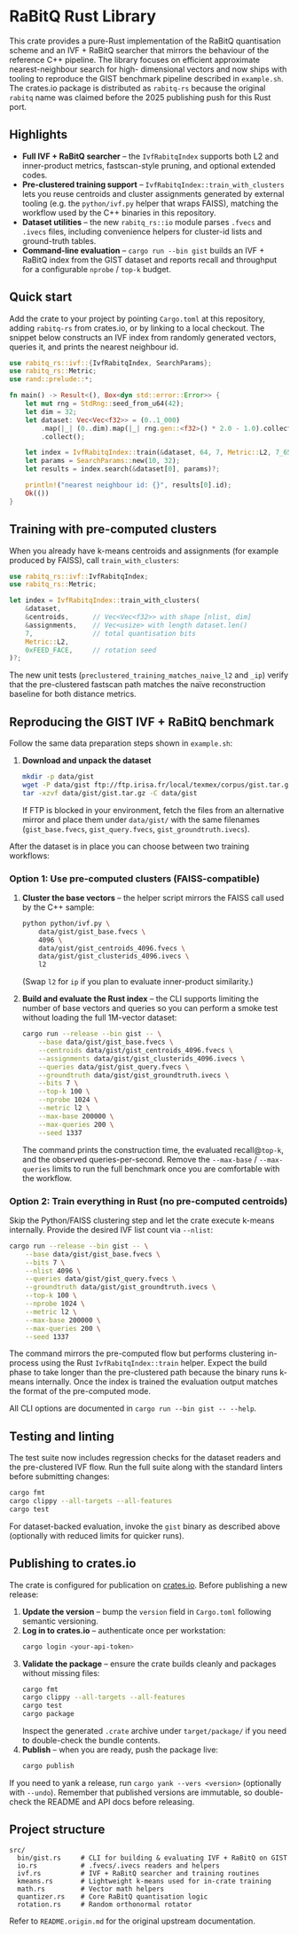 # RaBitQ Rust Library

This crate provides a pure-Rust implementation of the RaBitQ quantisation scheme and an IVF + RaBitQ searcher that mirrors the
behaviour of the reference C++ pipeline. The library focuses on efficient approximate nearest-neighbour search for high-
dimensional vectors and now ships with tooling to reproduce the GIST benchmark pipeline described in `example.sh`. The crates.io
package is distributed as `rabitq-rs` because the original `rabitq` name was claimed before the 2025 publishing push for this
Rust port.

## Highlights

- **Full IVF + RaBitQ searcher** – the `IvfRabitqIndex` supports both L2 and inner-product metrics, fastscan-style pruning, and
  optional extended codes.
- **Pre-clustered training support** – `IvfRabitqIndex::train_with_clusters` lets you reuse centroids and cluster assignments
  generated by external tooling (e.g. the `python/ivf.py` helper that wraps FAISS), matching the workflow used by the C++
  binaries in this repository.
- **Dataset utilities** – the new `rabitq_rs::io` module parses `.fvecs` and `.ivecs` files, including convenience helpers for
  cluster-id lists and ground-truth tables.
- **Command-line evaluation** – `cargo run --bin gist` builds an IVF + RaBitQ index from the GIST dataset and reports recall and
  throughput for a configurable `nprobe` / `top-k` budget.

## Quick start

Add the crate to your project by pointing `Cargo.toml` at this repository, adding `rabitq-rs` from crates.io, or by linking to a
local checkout. The snippet below constructs an IVF index from randomly generated vectors, queries it, and prints the nearest
neighbour id.

```rust
use rabitq_rs::ivf::{IvfRabitqIndex, SearchParams};
use rabitq_rs::Metric;
use rand::prelude::*;

fn main() -> Result<(), Box<dyn std::error::Error>> {
    let mut rng = StdRng::seed_from_u64(42);
    let dim = 32;
    let dataset: Vec<Vec<f32>> = (0..1_000)
        .map(|_| (0..dim).map(|_| rng.gen::<f32>() * 2.0 - 1.0).collect())
        .collect();

    let index = IvfRabitqIndex::train(&dataset, 64, 7, Metric::L2, 7_654)?;
    let params = SearchParams::new(10, 32);
    let results = index.search(&dataset[0], params)?;

    println!("nearest neighbour id: {}", results[0].id);
    Ok(())
}
```

## Training with pre-computed clusters

When you already have k-means centroids and assignments (for example produced by FAISS), call `train_with_clusters`:

```rust
use rabitq_rs::ivf::IvfRabitqIndex;
use rabitq_rs::Metric;

let index = IvfRabitqIndex::train_with_clusters(
    &dataset,
    &centroids,      // Vec<Vec<f32>> with shape [nlist, dim]
    &assignments,    // Vec<usize> with length dataset.len()
    7,               // total quantisation bits
    Metric::L2,
    0xFEED_FACE,     // rotation seed
)?;
```

The new unit tests (`preclustered_training_matches_naive_l2` and `_ip`) verify that the pre-clustered fastscan path matches the
naïve reconstruction baseline for both distance metrics.

## Reproducing the GIST IVF + RaBitQ benchmark

Follow the same data preparation steps shown in `example.sh`:

1. **Download and unpack the dataset**
   ```bash
   mkdir -p data/gist
   wget -P data/gist ftp://ftp.irisa.fr/local/texmex/corpus/gist.tar.gz
   tar -xzvf data/gist/gist.tar.gz -C data/gist
   ```
   If FTP is blocked in your environment, fetch the files from an alternative mirror and place them under `data/gist/` with the
   same filenames (`gist_base.fvecs`, `gist_query.fvecs`, `gist_groundtruth.ivecs`).

After the dataset is in place you can choose between two training workflows:

### Option 1: Use pre-computed clusters (FAISS-compatible)

1. **Cluster the base vectors** – the helper script mirrors the FAISS call used by the C++ sample:
   ```bash
   python python/ivf.py \
       data/gist/gist_base.fvecs \
       4096 \
       data/gist/gist_centroids_4096.fvecs \
       data/gist/gist_clusterids_4096.ivecs \
       l2
   ```
   (Swap `l2` for `ip` if you plan to evaluate inner-product similarity.)

2. **Build and evaluate the Rust index** – the CLI supports limiting the number of base vectors and queries so you can perform a
   smoke test without loading the full 1M-vector dataset:
   ```bash
   cargo run --release --bin gist -- \
       --base data/gist/gist_base.fvecs \
       --centroids data/gist/gist_centroids_4096.fvecs \
       --assignments data/gist/gist_clusterids_4096.ivecs \
       --queries data/gist/gist_query.fvecs \
       --groundtruth data/gist/gist_groundtruth.ivecs \
       --bits 7 \
       --top-k 100 \
       --nprobe 1024 \
       --metric l2 \
       --max-base 200000 \
       --max-queries 200 \
       --seed 1337
   ```
   The command prints the construction time, the evaluated recall@`top-k`, and the observed queries-per-second. Remove the
   `--max-base` / `--max-queries` limits to run the full benchmark once you are comfortable with the workflow.

### Option 2: Train everything in Rust (no pre-computed centroids)

Skip the Python/FAISS clustering step and let the crate execute k-means internally. Provide the desired IVF list count via
`--nlist`:

```bash
cargo run --release --bin gist -- \
    --base data/gist/gist_base.fvecs \
    --bits 7 \
    --nlist 4096 \
    --queries data/gist/gist_query.fvecs \
    --groundtruth data/gist/gist_groundtruth.ivecs \
    --top-k 100 \
    --nprobe 1024 \
    --metric l2 \
    --max-base 200000 \
    --max-queries 200 \
    --seed 1337
```

The command mirrors the pre-computed flow but performs clustering in-process using the Rust `IvfRabitqIndex::train` helper. Expect
the build phase to take longer than the pre-clustered path because the binary runs k-means internally. Once the index is trained
the evaluation output matches the format of the pre-computed mode.

All CLI options are documented in `cargo run --bin gist -- --help`.

## Testing and linting

The test suite now includes regression checks for the dataset readers and the pre-clustered IVF flow. Run the full suite along
with the standard linters before submitting changes:

```bash
cargo fmt
cargo clippy --all-targets --all-features
cargo test
```

For dataset-backed evaluation, invoke the `gist` binary as described above (optionally with reduced limits for quicker runs).

## Publishing to crates.io

The crate is configured for publication on [crates.io](https://crates.io/crates/rabitq-rs). Before publishing a new release:

1. **Update the version** – bump the `version` field in `Cargo.toml` following semantic versioning.
2. **Log in to crates.io** – authenticate once per workstation:
   ```bash
   cargo login <your-api-token>
   ```
3. **Validate the package** – ensure the crate builds cleanly and packages without missing files:
   ```bash
   cargo fmt
   cargo clippy --all-targets --all-features
   cargo test
   cargo package
   ```
   Inspect the generated `.crate` archive under `target/package/` if you need to double-check the bundle contents.
4. **Publish** – when you are ready, push the package live:
   ```bash
   cargo publish
   ```

If you need to yank a release, run `cargo yank --vers <version>` (optionally with `--undo`). Remember that published versions
are immutable, so double-check the README and API docs before releasing.

## Project structure

```
src/
  bin/gist.rs     # CLI for building & evaluating IVF + RaBitQ on GIST
  io.rs           # .fvecs/.ivecs readers and helpers
  ivf.rs          # IVF + RaBitQ searcher and training routines
  kmeans.rs       # Lightweight k-means used for in-crate training
  math.rs         # Vector math helpers
  quantizer.rs    # Core RaBitQ quantisation logic
  rotation.rs     # Random orthonormal rotator
```

Refer to `README.origin.md` for the original upstream documentation.
